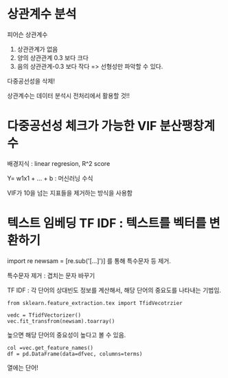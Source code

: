# 상관계수 분석


피어슨 상관계수
1) 상관관계가 없음
2) 양의 상관관계 0.3 보다 크다
3) 음의 상관관계-0.3 보다 작다
=> 선형성만 파악할 수 있다.


다중공선성을 삭제! 

상관계수는 데이터 분석시 전처리에서 활용할 것!!


# 다중공선성 체크가 가능한 VIF 분산팽창계수
배경지식  : linear regresion, R^2 score 

Y= w1x1 + ... + b : 머신러닝 수식 

VIF가 10을 넘는 지표들을 제거하는 방식을 사용함 


# 텍스트 임베딩 TF IDF : 텍스트를 벡터를 변환하기 


import re 
newsam = [re.sub('[...]')] 를 통해 특수문자 등 제거. 

특수문자 제거 : 겹치는 문자 바꾸기

TF IDF : 각 단어의 상대빈도 정보를 계산해서, 해당 단어의 중요도를 나타내는 기법임. 


```
from sklearn.feature_extraction.tex import TfidVecotrzier

vedc = TfidfVectorizer()
vec.fit_transfrom(newsam).toarray()
```

높으면 해당 단어의 중요성이 높다고 볼 수 있음.
```
col =vec.get_feature_names()
df = pd.DataFrame(data=dfvec, columns=terms)
```
열에는 단어! 
